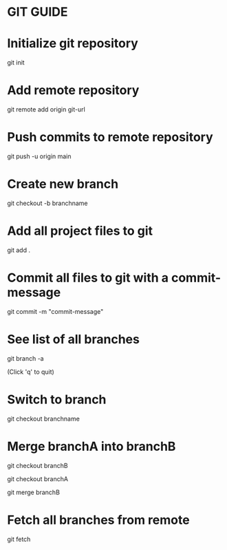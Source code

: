 # GIT GUIDE

# Initialize git repository
git init

# Add remote repository
git remote add origin git-url

# Push commits to remote repository
git push -u origin main

# Create new branch
git checkout -b branchname

# Add all project files to git
git add .

# Commit all files to git with a commit-message
git commit -m "commit-message"

# See list of all branches
git branch -a

(Click 'q' to quit)

# Switch to branch
git checkout branchname

# Merge branchA into branchB
git checkout branchB

git checkout branchA

git merge branchB

# Fetch all branches from remote
git fetch
